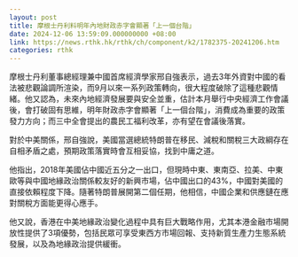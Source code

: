 ```yaml
---
layout: post
title: 摩根士丹利料明年內地財政赤字會顯著「上一個台階」
date: 2024-12-06 13:59:09.000000000 +08:00
link: https://news.rthk.hk/rthk/ch/component/k2/1782375-20241206.htm
categories: rthk
---
```


摩根士丹利董事總經理兼中國首席經濟學家邢自強表示，過去3年外資對中國的看法被悲觀論調所渲染，而9月以來一系列政策轉向，很大程度破除了這種悲觀情緒。他又認為，未來內地經濟發展要與安全並重，估計本月舉行中央經濟工作會議後，會打破固有思維，明年財政赤字會顯著「上一個台階」，消費成為重要的政策發力方向；而三中全會提出的農民工福利改革，亦有望在會議後落實。

對於中美關係，邢自強說，美國當選總統特朗普在移民、減稅和關稅三大政綱存在自相矛盾之處，預期政策落實時會互相妥協，找到中庸之道。

他指出，2018年美國佔中國近五分之一出口，但現時中東、東南亞、拉美、中東歐等與中國地緣政治關係較友好的新興市場，佔中國出口的43%，中國對美國的直接依賴程度下降。隨著特朗普展開第二個任期，他相信，中國企業和供應鏈在應對關稅方面能更得心應手。

他又說，香港在中美地緣政治變化過程中具有巨大戰略作用，尤其本港金融市場開放性提供了3項優勢，包括民眾可享受東西方市場回報、支持新質生產力生態系統發展，以及為地緣政治提供緩衝。
